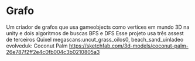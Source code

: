 # Grafo
 Um criador de grafos que usa gameobjects como vertices em mundo 3D na unity e dois algorítmos de buscas BFS e DFS
 Esse projeto usa três assest de terceiros Quixel megascans:uncut_grass_oilos0, beach_sand_uinladeo evolveduk: Coconut Palm https://sketchfab.com/3d-models/coconut-palm-26e787f2ff2e4c0fb004c3b0210805a3
